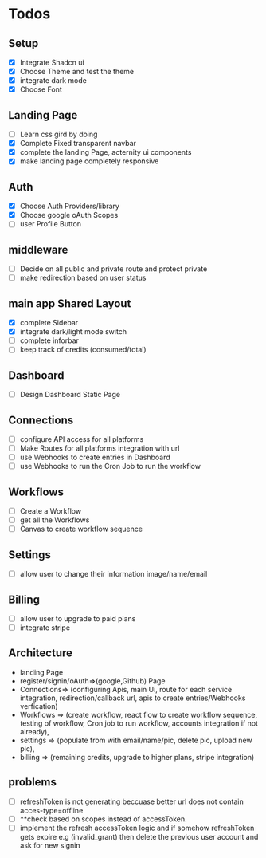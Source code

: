 # Todos

## Setup

- [x] Integrate Shadcn ui
- [x] Choose Theme and test the theme
- [x] integrate dark mode
- [x] Choose Font

## Landing Page

- [ ] Learn css gird by doing
- [x] Complete Fixed transparent navbar
- [x] complete the landing Page, acternity ui components
- [x] make landing page completely responsive

## Auth

- [x] Choose Auth Providers/library
- [x] Choose google oAuth Scopes
- [ ] user Profile Button

## middleware

- [ ] Decide on all public and private route and protect private
- [ ] make redirection based on user status

## main app Shared Layout

- [x] complete Sidebar
- [x] integrate dark/light mode switch
- [ ] complete inforbar
- [ ] keep track of credits (consumed/total)

## Dashboard

- [ ] Design Dashboard Static Page

## Connections

- [ ] configure API access for all platforms
- [ ] Make Routes for all platforms integration with url
- [ ] use Webhooks to create entries in Dashboard
- [ ] use Webhooks to run the Cron Job to run the workflow

## Workflows

- [ ] Create a Workflow
- [ ] get all the Workflows
- [ ] Canvas to create workflow sequence

## Settings

- [ ] allow user to change their information image/name/email

## Billing

- [ ] allow user to upgrade to paid plans
- [ ] integrate stripe

## Architecture

- landing Page
- register/signin/oAuth=>(google,Github) Page
- Connections=> (configuring Apis, main Ui, route for each service integration, redirection/callback url, apis to create entries/Webhooks verfication)
- Workflows => (create workflow, react flow to create workflow sequence, testing of workflow, Cron job to run workflow, accounts integration if not already),
- settings => (populate from with email/name/pic, delete pic, upload new pic),
- billing => (remaining credits, upgrade to higher plans, stripe integration)

## problems

- [ ] refreshToken is not generating beccuase better url does not contain acces-type=offline
- [ ] \*\*check based on scopes instead of accessToken.
- [ ] implement the refresh accessToken logic and if somehow refreshToken gets expire e.g (invalid_grant)
      then delete the previous user account and ask for new signin
